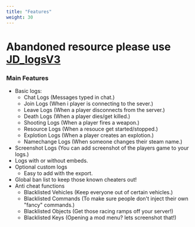 ```yaml
---
title: "Features"
weight: 30
---
```


# Abandoned resource please use [JD_logsV3](../jd_logsv3/)

### Main Features

- Basic logs:
    - Chat Logs (Messages typed in chat.)
    - Join Logs (When i player is connecting to the sever.)
    - Leave Logs (When a player disconnects from the server.)
    - Death Logs (When a player dies/get killed.)
    - Shooting Logs (When a player fires a weapon.)
    - Resource Logs (When a resouce get started/stopped.)
    - Explotion Logs (When a player creates an explotion.)
    - Namechange Logs (When someone changes their steam name.)
- Screenshot Logs (You can add screenshot of the players game to your logs.)
- Logs with or without embeds.
- Optional custom logs
    - Easy to add with the export.
- Global ban list to keep those known cheaters out!
- Anti cheat functions
    - Blacklisted Vehicles (Keep everyone out of certain vehicles.)
    - Blacklisted Commands (To make sure people don't inject their own "fancy" commands.)
    - Blacklisted Objects (Get those racing ramps off your server!)
    - Blacklisted Keys (Opening a mod menu? lets screenshot that!)

